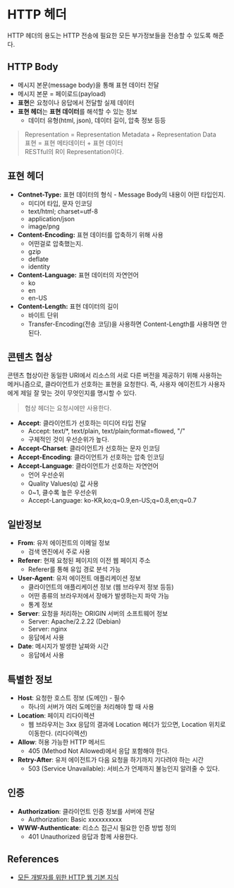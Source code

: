 # HTTP 헤더

HTTP 헤더의 용도는 HTTP 전송에 필요한 모든 부가정보들을 전송할 수 있도록 해준다.

## HTTP Body

- 메시지 본문(message body)을 통해 표현 데이터 전달
- 메시지 본문 = 페이로드(payload)
- **표현**은 요청이나 응답에서 전달할 실제 데이터
- **표현 헤더**는 **표현 데이터**를 해석할 수 있는 정보
  - 데이터 유형(html, json), 데이터 길이, 압축 정보 등등

> Representation = Representation Metadata + Representation Data  
> 표현 = 표현 메타데이터 + 표현 데이터  
> RESTful의 R이 Representation이다.

## 표현 헤더

- **Contnet-Type:** 표현 데이터의 형식 - Message Body의 내용이 어떤 타입인지.
  - 미디어 타입, 문자 인코딩
  - text/html; charset=utf-8
  - application/json
  - image/png
- **Content-Encoding:** 표현 데이터를 압축하기 위해 사용
  - 어떤걸로 압축했는지.
  - gzip
  - deflate
  - identity
- **Content-Language:** 표현 데이터의 자연언어
  - ko
  - en
  - en-US
- **Content-Length:** 표현 데이터의 길이
  - 바이트 단위
  - Transfer-Encoding(전송 코딩)을 사용하면 Content-Length를 사용하면 안된다.

## 콘텐츠 협상

콘텐츠 협상이란 동일한 URI에서 리소스의 서로 다른 버전을 제공하기 위해 사용하는 메커니즘으로, 클라이언트가 선호하는 표현을 요청한다. 즉, 사용자 에이전트가 사용자에게 제일 잘 맞는 것이 무엇인지를 명시할 수 있다.

> 협상 헤더는 요청시에만 사용한다.

- **Accept**: 클라이언트가 선호하는 미디어 타입 전달
  - Accept: text/\*, text/plain, text/plain;format=flowed, "/"
  - 구체적인 것이 우선순위가 높다.
- **Accept-Charset**: 클라이언트가 선호하는 문자 인코딩
- **Accept-Encoding**: 클라이언트가 선호하는 압축 인코딩
- **Accept-Language**: 클라이언트가 선호하는 자연언어
  - 언어 우선순위
  - Quality Values(q) 값 사용
  - 0~1, 클수록 높은 우선순위
  - Accept-Language: ko-KR,ko;q=0.9,en-US;q=0.8,en;q=0.7

## 일반정보

- **From**: 유저 에이전트의 이메일 정보
  - 검색 엔진에서 주로 사용
- **Referer**: 현재 요청된 페이지의 이전 웹 페이지 주소
  - Referer를 통해 유입 경로 분석 가능
- **User-Agent**: 유저 에이전트 애플리케이션 정보
  - 클라이언트의 애플리케이션 정보 (웹 브라우저 정보 등등)
  - 어떤 종류의 브라우저에서 장애가 발생하는지 파악 가능
  - 통계 정보
- **Server**: 요청을 처리하는 ORIGIN 서버의 소프트웨어 정보
  - Server: Apache/2.2.22 (Debian)
  - Server: nginx
  - 응답에서 사용
- **Date**: 메시지가 발생한 날짜와 시간
  - 응답에서 사용

## 특별한 정보

- **Host**: 요청한 호스트 정보 (도메인) - 필수
  - 하나의 서버가 여러 도메인을 처리해야 할 때 사용
- **Location**: 페이지 리다이렉션
  - 웹 브라우저는 3xx 응답의 결과에 Location 헤더가 있으면, Location 위치로 이동한다. (리다이렉션)
- **Allow**: 허용 가능한 HTTP 메서드
  - 405 (Method Not Allowed)에서 응답 포함해야 한다.
- **Retry-After**: 유저 에이전트가 다음 요청을 하기까지 기다려야 하는 시간
  - 503 (Service Unavailable): 서비스가 언제까지 불능인지 알려줄 수 있다.

## 인증

- **Authorization**: 클라이언트 인증 정보를 서버에 전달
  - Authorization: Basic xxxxxxxxxx
- **WWW-Authenticate**: 리소스 접근시 필요한 인증 방법 정의
  - 401 Unauthorized 응답과 함께 사용한다.

## References

- [모든 개발자를 위한 HTTP 웹 기본 지식](https://www.inflearn.com/course/http-%EC%9B%B9-%EB%84%A4%ED%8A%B8%EC%9B%8C%ED%81%AC#)

